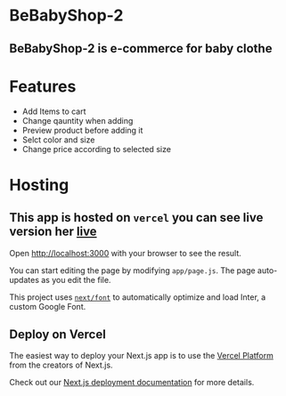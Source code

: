 # BeBabyShop-2

## BeBabyShop-2 is e-commerce for baby clothe

# Features

- Add Items to cart
- Change qauntity when adding
- Preview product before adding it
- Selct color and size
- Change price according to selected size

# Hosting

## This app is hosted on `vercel` you can see live version her [live](https://tech-trove-ten.vercel.app)

Open [http://localhost:3000](http://localhost:3000) with your browser to see the result.

You can start editing the page by modifying `app/page.js`. The page auto-updates as you edit the file.

This project uses [`next/font`](https://nextjs.org/docs/basic-features/font-optimization) to automatically optimize and load Inter, a custom Google Font.

## Deploy on Vercel

The easiest way to deploy your Next.js app is to use the [Vercel Platform](https://vercel.com/new?utm_medium=default-template&filter=next.js&utm_source=create-next-app&utm_campaign=create-next-app-readme) from the creators of Next.js.

Check out our [Next.js deployment documentation](https://nextjs.org/docs/deployment) for more details.
